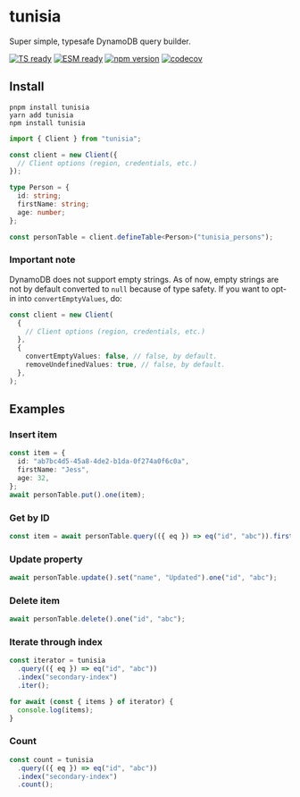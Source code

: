 # tunisia

Super simple, typesafe DynamoDB query builder.

[![TS ready](https://img.shields.io/static/v1?label=&message=TS+ready&color=000000&logo=typescript)]()
[![ESM ready](https://img.shields.io/static/v1?label=&message=ESM+ready&color=%23000000&logo=javascript)]()
[![npm version](https://badge.fury.io/js/%40tunisia.svg)](https://badge.fury.io/js/%40tunisia)
[![codecov](https://codecov.io/gh/marvin-j97/tunisia/branch/main/graph/badge.svg?token=OTGE5ASU1O)](https://codecov.io/gh/marvin-j97/tunisia)

## Install

```
pnpm install tunisia
yarn add tunisia
npm install tunisia
```

```typescript
import { Client } from "tunisia";

const client = new Client({
  // Client options (region, credentials, etc.)
});

type Person = {
  id: string;
  firstName: string;
  age: number;
};

const personTable = client.defineTable<Person>("tunisia_persons");
```

### Important note

DynamoDB does not support empty strings. As of now, empty strings are not by default converted to `null` because of type safety. If you want to opt-in into `convertEmptyValues`, do:

```typescript
const client = new Client(
  {
    // Client options (region, credentials, etc.)
  },
  {
    convertEmptyValues: false, // false, by default.
    removeUndefinedValues: true, // false, by default.
  },
);
```

## Examples

### Insert item

```typescript
const item = {
  id: "ab7bc4d5-45a8-4de2-b1da-0f274a0f6c0a",
  firstName: "Jess",
  age: 32,
};
await personTable.put().one(item);
```

### Get by ID

```typescript
const item = await personTable.query(({ eq }) => eq("id", "abc")).first();
```

### Update property

```typescript
await personTable.update().set("name", "Updated").one("id", "abc");
```

### Delete item

```typescript
await personTable.delete().one("id", "abc");
```

<!-- ### Transaction write

```typescript
await personTable.transactWrite().run([
  tunisia.insert(tableName).transaction({
    id: "abc",
    name: "Transaction write test",
  }),
  tunisia.delete(tableName).transaction("id", "another_id"),
]);
``` -->

### Iterate through index

```typescript
const iterator = tunisia
  .query(({ eq }) => eq("id", "abc"))
  .index("secondary-index")
  .iter();

for await (const { items } of iterator) {
  console.log(items);
}
```

### Count

```typescript
const count = tunisia
  .query(({ eq }) => eq("id", "abc"))
  .index("secondary-index")
  .count();
```
